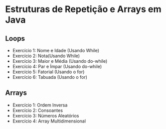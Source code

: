 #  Estruturas de Repetição e Arrays em Java

## Loops

- Exercício 1: Nome e Idade (Usando While)
- Exercício 2: Nota(Usando While)
- Exercício 3: Maior e Média (Usando do-while)
- Exercício 4: Par e Ímpar (Usando do-while)
- Exercício 5: Fatorial (Usando o for)
- Exercício 6: Tabuada (Usando o for)

## Arrays

- Exercício 1: Ordem Inversa
- Exercício 2: Consoantes
- Exercício 3: Números Aleatórios
- Exercício 4: Array Multidimensional
